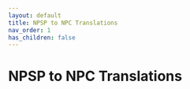 ```yaml
---
layout: default
title: NPSP to NPC Translations
nav_order: 1
has_children: false
---
```

# NPSP to NPC Translations
